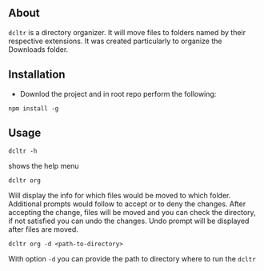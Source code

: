 ## About
`dcltr` is a directory organizer. It will move files to folders named by their respective extensions.
It was created particularly to organize the Downloads folder.

## Installation
* Downlod the project and in root repo perform the following:
```
npm install -g
```

## Usage
```
dcltr -h
```
shows the help menu
```
dcltr org
```
Will display the info for which files would be moved to which folder. Additional prompts would follow to accept or to deny the changes.
After accepting the change, files will be moved and you can check the directory, if not satisfied you can undo the changes. Undo prompt will be displayed after files are moved.

```
dcltr org -d <path-to-directory>
```
With option `-d` you can provide the path to directory where to run the `dcltr`